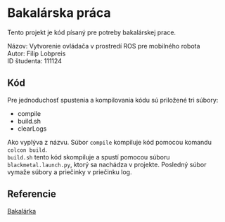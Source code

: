 # Bakalárska práca

Tento projekt je kód písaný pre potreby bakalárskej prace.

Názov: Vytvorenie ovládača v prostredí ROS pre mobilného robota<br />
Autor: Filip Lobpreis<br />
ID študenta: 111124<br />

## Kód

Pre jednoduchosť spustenia a kompilovania kódu sú priložené tri súbory:
  - compile
  - build.sh
  - clearLogs

Ako vyplýva z názvu. Súbor ```compile``` kompiluje kód pomocou komandu ```colcon build```.<br />
```build.sh``` tento kód skompiluje a spustí pomocou súboru ```blackmetal.launch.py```, ktorý sa nachádza v projekte.
Posledný súbor vymaže súbory a priečinky v priečinku log.

## Referencie

[Bakalárka](https://www.github.com/Fildo7525/Bakalarsky-projekt)

